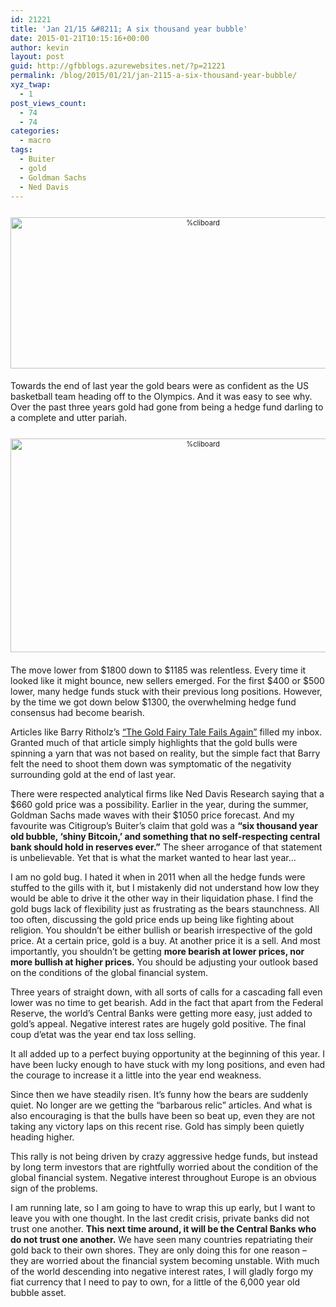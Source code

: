 ```yaml
---
id: 21221
title: 'Jan 21/15 &#8211; A six thousand year bubble'
date: 2015-01-21T10:15:16+00:00
author: kevin
layout: post
guid: http://gfbblogs.azurewebsites.net/?p=21221
permalink: /blog/2015/01/21/jan-2115-a-six-thousand-year-bubble/
xyz_twap:
  - 1
post_views_count:
  - 74
  - 74
categories:
  - macro
tags:
  - Buiter
  - gold
  - Goldman Sachs
  - Ned Davis
---
```

<div style="width: image width px; font-size: 80%; text-align: center;">
  <a href="http://themacrotourist.com/pictures/Azure/Gold660Jan2115.png"><img class="size-full wp-image-14271" style="padding-top: 1.0em;padding-bottom: 0.5em;" alt="%cliboard" src="http://themacrotourist.com/pictures/Azure/Gold660Jan2115.png" width="600" height="242" /></a>
</div>

Towards the end of last year the gold bears were as confident as the US basketball team heading off to the Olympics. And it was easy to see why. Over the past three years gold had gone from being a hedge fund darling to a complete and utter pariah. 

<div style="width: image width px; font-size: 80%; text-align: center;">
  <a href="http://themacrotourist.com/pictures/Azure/GoldJan2115.png"><img class="size-full wp-image-14271" style="padding-top: 1.0em;padding-bottom: 0.5em;" alt="%cliboard" src="http://themacrotourist.com/pictures/Azure/GoldJan2115.png" width="600" height="342" /></a>
</div>

The move lower from $1800 down to $1185 was relentless. Every time it looked like it might bounce, new sellers emerged. For the first $400 or $500 lower, many hedge funds stuck with their previous long positions. However, by the time we got down below $1300, the overwhelming hedge fund consensus had become bearish. 

Articles like Barry Ritholz&#8217;s [&#8220;The Gold Fairy Tale Fails Again&#8221;](http://www.bloombergview.com/articles/2014-12-02/the-gold-fairy-tale-fails-again) filled my inbox. Granted much of that article simply highlights that the gold bulls were spinning a yarn that was not based on reality, but the simple fact that Barry felt the need to shoot them down was symptomatic of the negativity surrounding gold at the end of last year.

There were respected analytical firms like Ned Davis Research saying that a $660 gold price was a possibility. Earlier in the year, during the summer, Goldman Sachs made waves with their $1050 price forecast. And my favourite was Citigroup&#8217;s Buiter&#8217;s claim that gold was a **&#8220;six thousand year old bubble, &#8216;shiny Bitcoin,&#8217; and something that no self-respecting central bank should hold in reserves ever.&#8221;** The sheer arrogance of that statement is unbelievable. Yet that is what the market wanted to hear last year&#8230;

I am no gold bug. I hated it when in 2011 when all the hedge funds were stuffed to the gills with it, but I mistakenly did not understand how low they would be able to drive it the other way in their liquidation phase. I find the gold bugs lack of flexibility just as frustrating as the bears staunchness. All too often, discussing the gold price ends up being like fighting about religion. You shouldn&#8217;t be either bullish or bearish irrespective of the gold price. At a certain price, gold is a buy. At another price it is a sell. And most importantly, you shouldn&#8217;t be getting **more bearish at lower prices, nor more bullish at higher prices.** You should be adjusting your outlook based on the conditions of the global financial system. 

Three years of straight down, with all sorts of calls for a cascading fall even lower was no time to get bearish. Add in the fact that apart from the Federal Reserve, the world&#8217;s Central Banks were getting more easy, just added to gold&#8217;s appeal. Negative interest rates are hugely gold positive. The final coup d&#8217;etat was the year end tax loss selling. 

It all added up to a perfect buying opportunity at the beginning of this year. I have been lucky enough to have stuck with my long positions, and even had the courage to increase it a little into the year end weakness. 

Since then we have steadily risen. It&#8217;s funny how the bears are suddenly quiet. No longer are we getting the &#8220;barbarous relic&#8221; articles. And what is also encouraging is that the bulls have been so beat up, even they are not taking any victory laps on this recent rise. Gold has simply been quietly heading higher.

This rally is not being driven by crazy aggressive hedge funds, but instead by long term investors that are rightfully worried about the condition of the global financial system. Negative interest throughout Europe is an obvious sign of the problems. 

I am running late, so I am going to have to wrap this up early, but I want to leave you with one thought. In the last credit crisis, private banks did not trust one another. **This next time around, it will be the Central Banks who do not trust one another.** We have seen many countries repatriating their gold back to their own shores. They are only doing this for one reason &#8211; they are worried about the financial system becoming unstable. With much of the world descending into negative interest rates, I will gladly forgo my fiat currency that I need to pay to own, for a little of the 6,000 year old bubble asset.